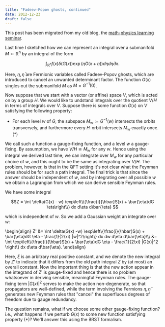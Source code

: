 ```yaml
---
title: "Fadeev-Popov ghosts, continued"
date: 2012-12-23
draft: false
---
```


This post has been migrated from my old blog, the [math-physics learning seminar](https://mathphysseminar.blogspot.com/).


Last time I sketched how we can represent an integral over a submanifold $M \subset \mathbb{R}^n$ by an integral of the form

$$ \int_{\mathbb{R}^n} f(x) \delta(G(x)) \exp\left(\bar{\eta}G(x+\eta) \right) d\eta d\bar{\eta} dx. $$

Here, $\eta, \bar{\eta}$ are Fermionic variables called Fadeev-Popov ghosts, which are introduced to cancel an unwanted determinant factor. The function $G(x)$ singles out the submanifold $M$ as $M = G^{-1}(0)$.


Now suppose that we start with a vector (or affine) space $V$, which is acted on by a group $H$. We would like to undstand integrals over the quotient $V / H$ in terms of integrals over $V$. Suppose there is some function $G(x)$ on $V$ satisfying the following property:

* For each level $w$ of $G$, the subspace $M_w := G^{-1}(w)$ intersects the orbits transversely, and furthermore every $H$-orbit intersects $M_w$ exactly once. (*)

We call such a function a gauge-fixing function, and a level $w$ a gauge-fixing. By assumption, we have $V/H \cong M_w$ for any $w$. Hence using the integral we derived last time, we can integrate over $M_w$ for any particular choice of $w$, and this ought to be the same as integrating over $V/H$. The problem, however, is that in the QFT setting it's not clear what the Feynman rules should be for such a path integral. The final trick is that since the answer should be independent of $w$, and by integrating over all possible $w$ we obtain a Lagrangian from which we can derive sensible Feynman rules.


We have some integral


$$Z = \int \delta(G(x) - w) \exp\left\\{\frac{i}{\hbar}S(x) + \bar{\eta}dG \eta\right\\} dx d\eta d\bar{\eta} $$

which is independent of $w$. So we add a Gaussian weight an integrate over $w$:

\\begin{align}
Z' &= \int \delta(G(x) -w) \exp\left\\{\frac{i}{\hbar}S(x) + \bar{\eta}dG \eta - \frac{1}{2\xi} |w|^2\right\\}
 dx dw d\eta d\bar{\eta}\\\\\\
&= \int \exp\left\\{\frac{i}{\hbar}S(x) + \bar{\eta}dG \eta - \frac{1}{2\xi} |G(x)|^2 \right\\} dx d\eta d\bar{\eta}.
\\end{align}

Here, $\xi$ is an arbitrary real positive constant, and we denote the new integral by $Z'$ to indicate that it differs from the old path integral $Z$ by (at most) an overall constant. Now the important thing is that the new action appear in the integrand of $Z'$ is gauge-fixed and hence there is no problem whatsoever in deriving sensible, meaningful Feynman rules. The gauge-fixing term $|G(x)|^2$ serves to make the action non-degenerate, so that propagators are well-defined, while the term involving the Fermions $\eta, \bar{\eta}$ generates new Feynman rules that "cancel" the superfluous degrees of freedom due to gauge redundancy.


The question remains, what if we choose some other gauge-fixing function? i.e., what happens if we perturb $G(x)$ to some new function satisfying property (*)? We'll answer this using the BRST formalism.
